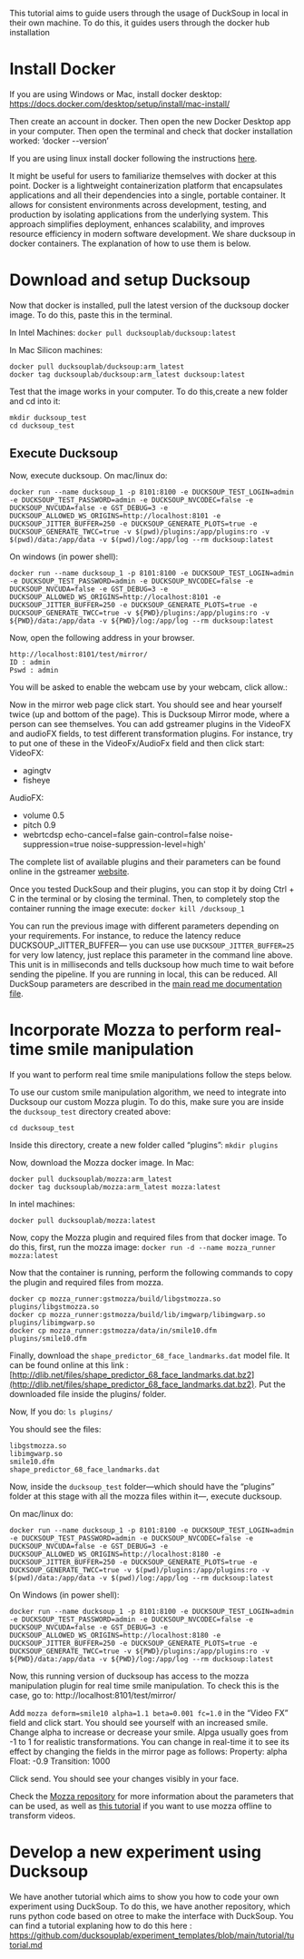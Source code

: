 This tutorial aims to guide users through the usage of DuckSoup in local in their own machine.
To do this, it guides users through the docker hub installation 

# Install Docker

If you are using Windows or Mac, install docker desktop:
https://docs.docker.com/desktop/setup/install/mac-install/ 

Then create an account in docker. 
Then open the new Docker Desktop app in your computer.
Then open the terminal and check that docker installation worked:
‘docker --version’

If you are using linux install docker following the instructions [here](https://docs.docker.com/engine/install/ubuntu/).

It might be useful for users to familiarize themselves with docker at this point. Docker is a lightweight containerization platform that encapsulates applications and all their dependencies into a single, portable container. It allows for consistent environments across development, testing, and production by isolating applications from the underlying system. This approach simplifies deployment, enhances scalability, and improves resource efficiency in modern software development. We share ducksoup in docker containers. The explanation of how to use them is below.

# Download and setup Ducksoup
Now that docker is installed, pull the latest version of the ducksoup docker image. To do this, paste this in the terminal.

In Intel Machines:
```docker pull ducksouplab/ducksoup:latest```

In Mac Silicon machines:
```
docker pull ducksouplab/ducksoup:arm_latest
docker tag ducksouplab/ducksoup:arm_latest ducksoup:latest
```

Test that the image works in your computer. 
To do this,create a new folder and cd into it:
```
mkdir ducksoup_test
cd ducksoup_test
```

## Execute Ducksoup
Now, execute ducksoup. On mac/linux do:
```
docker run --name ducksoup_1 -p 8101:8100 -e DUCKSOUP_TEST_LOGIN=admin -e DUCKSOUP_TEST_PASSWORD=admin -e DUCKSOUP_NVCODEC=false -e DUCKSOUP_NVCUDA=false -e GST_DEBUG=3 -e DUCKSOUP_ALLOWED_WS_ORIGINS=http://localhost:8101 -e DUCKSOUP_JITTER_BUFFER=250 -e DUCKSOUP_GENERATE_PLOTS=true -e DUCKSOUP_GENERATE_TWCC=true -v $(pwd)/plugins:/app/plugins:ro -v $(pwd)/data:/app/data -v $(pwd)/log:/app/log --rm ducksoup:latest
```

On windows (in power shell):
```
docker run --name ducksoup_1 -p 8101:8100 -e DUCKSOUP_TEST_LOGIN=admin -e DUCKSOUP_TEST_PASSWORD=admin -e DUCKSOUP_NVCODEC=false -e DUCKSOUP_NVCUDA=false -e GST_DEBUG=3 -e DUCKSOUP_ALLOWED_WS_ORIGINS=http://localhost:8101 -e DUCKSOUP_JITTER_BUFFER=250 -e DUCKSOUP_GENERATE_PLOTS=true -e DUCKSOUP_GENERATE_TWCC=true -v ${PWD}/plugins:/app/plugins:ro -v ${PWD}/data:/app/data -v ${PWD}/log:/app/log --rm ducksoup:latest
```

Now, open the following address in your browser.
```
http://localhost:8101/test/mirror/ 
ID : admin 
Pswd : admin
```
You will be asked to enable the webcam use by your webcam, click allow.:


Now in the mirror web page click start. You should see and hear yourself twice (up and bottom of the page). This is Ducksoup Mirror mode, where a person can see themselves. You can add gstreamer plugins in the VideoFX and audioFX fields, to test different transformation plugins. For instance, try to put one of these in the VideoFx/AudioFx field and then click start:
VideoFX:
- agingtv
- fisheye

AudioFX:
- volume 0.5
- pitch 0.9
- webrtcdsp echo-cancel=false gain-control=false noise-suppression=true noise-suppression-level=high'

The complete list of available plugins and their parameters can be found online in the gstreamer [website](https://gstreamer.freedesktop.org/documentation/plugins_doc.html?gi-language=c).

Once you tested DuckSoup and their plugins, you can stop it by doing Ctrl + C in the terminal or by closing the terminal.  Then, to completely stop the container running the image execute:
```docker kill /ducksoup_1```

You can run the previous image with different parameters depending on your requirements. For instance, to reduce the latency reduce DUCKSOUP_JITTER_BUFFER— you can use use ```DUCKSOUP_JITTER_BUFFER=25``` for very low latency, just replace this parameter in the command line above. This unit is in milliseconds and tells ducksoup how much time to wait before sending the pipeline. If you are running in local, this can be reduced. All DuckSoup parameters are described in the [main read me documentation file](https://github.com/ducksouplab/ducksoup).

# Incorporate Mozza to perform real-time smile manipulation
If you want to perform real time smile manipulations follow the steps below.

To use our custom smile manipulation algorithm, we need to integrate into Ducksoup our custom Mozza plugin. To do this, make sure you are inside the ```ducksoup_test``` directory created above: 
```
cd ducksoup_test
```

Inside this directory, create a new folder called “plugins”:
```mkdir plugins```

Now, download the Mozza docker image.
In Mac:
```
docker pull ducksouplab/mozza:arm_latest
docker tag ducksouplab/mozza:arm_latest mozza:latest
```
In intel machines:
```
docker pull ducksouplab/mozza:latest
```

Now, copy the Mozza plugin and required files from that docker image. To do this, first, run the mozza image:
```docker run -d --name mozza_runner mozza:latest```

Now that the container is running, perform the following commands to copy the plugin and required files from mozza.
```
docker cp mozza_runner:gstmozza/build/libgstmozza.so plugins/libgstmozza.so
docker cp mozza_runner:gstmozza/build/lib/imgwarp/libimgwarp.so plugins/libimgwarp.so
docker cp mozza_runner:gstmozza/data/in/smile10.dfm plugins/smile10.dfm
```

Finally, download the `shape_predictor_68_face_landmarks.dat` model file. It can be found online at  this link : [http://dlib.net/files/shape_predictor_68_face_landmarks.dat.bz2](http://dlib.net/files/shape_predictor_68_face_landmarks.dat.bz2). Put the downloaded file inside the plugins/ folder.

Now, If you do: 
```ls plugins/```

You should see the files:
```
libgstmozza.so
libimgwarp.so
smile10.dfm
shape_predictor_68_face_landmarks.dat
```

Now, inside the ```ducksoup_test``` folder—which should have the “plugins” folder at this stage with all  the mozza files within it—, execute ducksoup.

On mac/linux do:
```
docker run --name ducksoup_1 -p 8101:8100 -e DUCKSOUP_TEST_LOGIN=admin -e DUCKSOUP_TEST_PASSWORD=admin -e DUCKSOUP_NVCODEC=false -e DUCKSOUP_NVCUDA=false -e GST_DEBUG=3 -e DUCKSOUP_ALLOWED_WS_ORIGINS=http://localhost:8180 -e DUCKSOUP_JITTER_BUFFER=250 -e DUCKSOUP_GENERATE_PLOTS=true -e DUCKSOUP_GENERATE_TWCC=true -v $(pwd)/plugins:/app/plugins:ro -v $(pwd)/data:/app/data -v $(pwd)/log:/app/log --rm ducksoup:latest
```

On Windows (in power shell):
```
docker run --name ducksoup_1 -p 8101:8100 -e DUCKSOUP_TEST_LOGIN=admin -e DUCKSOUP_TEST_PASSWORD=admin -e DUCKSOUP_NVCODEC=false -e DUCKSOUP_NVCUDA=false -e GST_DEBUG=3 -e DUCKSOUP_ALLOWED_WS_ORIGINS=http://localhost:8180 -e DUCKSOUP_JITTER_BUFFER=250 -e DUCKSOUP_GENERATE_PLOTS=true -e DUCKSOUP_GENERATE_TWCC=true -v ${PWD}/plugins:/app/plugins:ro -v ${PWD}/data:/app/data -v ${PWD}/log:/app/log --rm ducksoup:latest
```

Now, this running version of ducksoup has access to the mozza manipulation plugin for real time smile manipulation. To check this is the case, go to: http://localhost:8101/test/mirror/

Add ```mozza deform=smile10 alpha=1.1 beta=0.001 fc=1.0``` in the “Video FX” field and click start. You should see yourself with an increased smile. Change alpha to increase or decrease your smile. Alpga usually goes from -1 to 1 for realistic transformations. You can change in real-time it to see its effect by changing the fields in the mirror page as follows:
Property: alpha
Float: -0.9
Transition: 1000

Click send. You should see your changes visibly in your face.

 Check the [Mozza repository](https://github.com/ducksouplab/mozza) for more information about the parameters that can be used, as well as [this tutorial](https://github.com/ducksouplab/mozza/blob/main/tutorials/Use_mozza_in_local.md) if you want to use mozza offline to transform videos.

# Develop a new experiment using Ducksoup

We have another tutorial which aims to show you how to code your own experiment using DuckSoup. To do this, we have another repository, which runs python code based on otree to make the interface with DuckSoup. You can find a tutorial explaning how to do this here : https://github.com/ducksouplab/experiment_templates/blob/main/tutorial/tutorial.md











